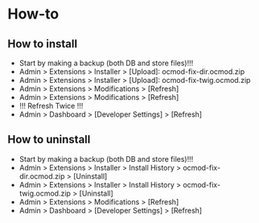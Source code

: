 # How-to

## How to install
* Start by making a backup (both DB and store files)!!!
* Admin > Extensions > Installer > [Upload]: ocmod-fix-dir.ocmod.zip
* Admin > Extensions > Installer > [Upload]: ocmod-fix-twig.ocmod.zip
* Admin > Extensions > Modifications > [Refresh]
* Admin > Extensions > Modifications > [Refresh]
* !!! Refresh Twice !!!
* Admin > Dashboard > [Developer Settings] > [Refresh]


## How to uninstall
* Start by making a backup (both DB and store files)!!!
* Admin > Extensions > Installer > Install History > ocmod-fix-dir.ocmod.zip > [Uninstall]
* Admin > Extensions > Installer > Install History > ocmod-fix-twig.ocmod.zip > [Uninstall]
* Admin > Extensions > Modifications > [Refresh]
* Admin > Dashboard > [Developer Settings] > [Refresh]

